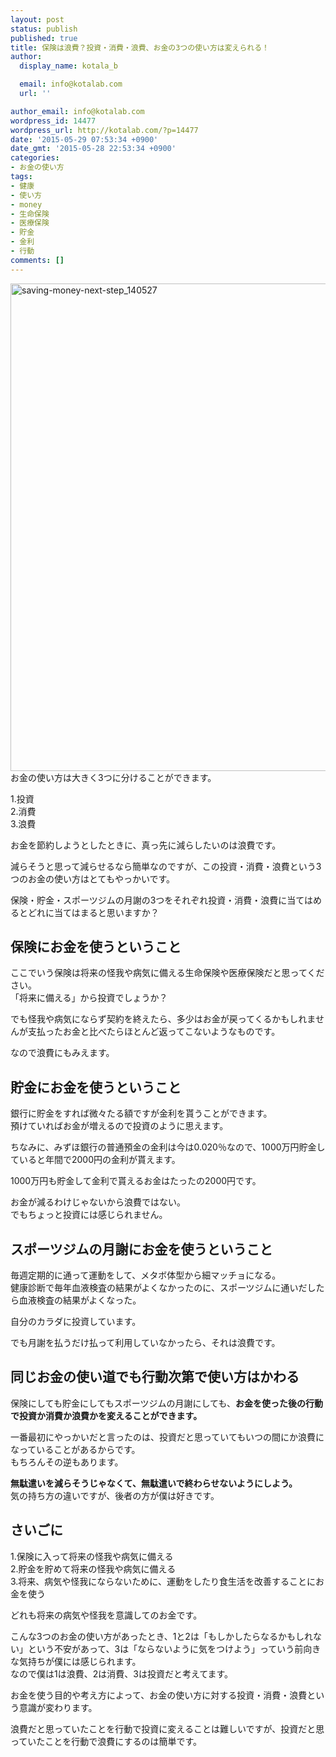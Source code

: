 ```yaml
---
layout: post
status: publish
published: true
title: 保険は浪費？投資・消費・浪費、お金の3つの使い方は変えられる！
author:
  display_name: kotala_b

  email: info@kotalab.com
  url: ''

author_email: info@kotalab.com
wordpress_id: 14477
wordpress_url: http://kotalab.com/?p=14477
date: '2015-05-29 07:53:34 +0900'
date_gmt: '2015-05-28 22:53:34 +0900'
categories:
- お金の使い方
tags:
- 健康
- 使い方
- money
- 生命保険
- 医療保険
- 貯金
- 金利
- 行動
comments: []
---
```

<p><img src="http://kotalab.com/wp-content/uploads/saving-money-next-step_140527.jpg" alt="saving-money-next-step_140527" width="780" class="aligncenter size-large wp-image-13222" /><br />
お金の使い方は大きく3つに分けることができます。</p>
<p>1.投資<br />
2.消費<br />
3.浪費</p>
<p>お金を節約しようとしたときに、真っ先に減らしたいのは浪費です。</p>
<p>減らそうと思って減らせるなら簡単なのですが、この投資・消費・浪費という3つのお金の使い方はとてもやっかいです。</p>
<p>保険・貯金・スポーツジムの月謝の3つをそれぞれ投資・消費・浪費に当てはめるとどれに当てはまると思いますか？</p>
<p><!--more--></p>
<h2>保険にお金を使うということ</h2>
<p>ここでいう保険は将来の怪我や病気に備える生命保険や医療保険だと思ってください。<br />
「将来に備える」から投資でしょうか？</p>
<p>でも怪我や病気にならず契約を終えたら、多少はお金が戻ってくるかもしれませんが支払ったお金と比べたらほとんど返ってこないようなものです。</p>
<p>なので浪費にもみえます。</p>
<h2>貯金にお金を使うということ</h2>
<p>銀行に貯金をすれば微々たる額ですが金利を貰うことができます。<br />
預けていればお金が増えるので投資のように思えます。</p>
<p>ちなみに、みずほ銀行の普通預金の金利は今は0.020％なので、1000万円貯金していると年間で2000円の金利が貰えます。</p>
<p><span class="b">1000万円も貯金して金利で貰えるお金はたったの2000円です。</span></p>
<p>お金が減るわけじゃないから浪費ではない。<br />
でもちょっと投資には感じられません。</p>
<h2>スポーツジムの月謝にお金を使うということ</h2>
<p>毎週定期的に通って運動をして、メタボ体型から細マッチョになる。<br />
健康診断で毎年血液検査の結果がよくなかったのに、スポーツジムに通いだしたら血液検査の結果がよくなった。</p>
<p>自分のカラダに投資しています。</p>
<p>でも月謝を払うだけ払って利用していなかったら、それは浪費です。</p>
<h2>同じお金の使い道でも行動次第で使い方はかわる</h2>
<p>保険にしても貯金にしてもスポーツジムの月謝にしても、<strong>お金を使った後の行動で投資か消費か浪費かを変えることができます。</strong></p>
<p>一番最初にやっかいだと言ったのは、投資だと思っていてもいつの間にか浪費になっていることがあるからです。<br />
もちろんその逆もあります。</p>
<p><strong>無駄遣いを減らそうじゃなくて、無駄遣いで終わらせないようにしよう。</strong><br />
気の持ち方の違いですが、後者の方が僕は好きです。</p>
<h2>さいごに</h2>
<p>1.保険に入って将来の怪我や病気に備える<br />
2.貯金を貯めて将来の怪我や病気に備える<br />
3.将来、病気や怪我にならないために、運動をしたり食生活を改善することにお金を使う</p>
<p>どれも将来の病気や怪我を意識してのお金です。</p>
<p>こんな3つのお金の使い方があったとき、1と2は「もしかしたらなるかもしれない」という不安があって、3は「ならないように気をつけよう」っていう前向きな気持ちが僕には感じられます。<br />
なので僕は1は浪費、2は消費、3は投資だと考えてます。</p>
<p>お金を使う目的や考え方によって、お金の使い方に対する投資・消費・浪費という意識が変わります。</p>
<p>浪費だと思っていたことを行動で投資に変えることは難しいですが、<span class="b">投資だと思っていたことを行動で浪費にするのは簡単です。</span></p>
